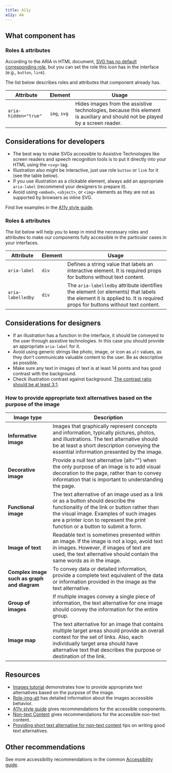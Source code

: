 ```yaml
---
title: A11y
a11y: AA
---
```


## What component has

### Roles & attributes

According to the ARIA in HTML document, [SVG has no default corresponding role](https://www.w3.org/TR/html-aria/#svg), but you can set the role this icon has in the interface (e.g., `button`, `link`).

The list below describes roles and attributes that component already has.

| Attribute            | Element      | Usage                                                                                                                        |
| -------------------- | ------------ | ---------------------------------------------------------------------------------------------------------------------------- |
| `aria-hidden="true"` | `img`, `svg` | Hides images from the assistive technologies, because this element is auxiliary and should not be played by a screen reader. |

## Considerations for developers

- The best way to make SVGs accessible to Assistive Technologies like screen readers and speech recognition tools is to put it directly into your HTML using the `<svg>` tag.
- Illustration also might be interactive, just use role `button` or `link` for it (see the table below).
- If you use illustration as a clickable element, always add an appropriate `aria-label` (recommend your designers to prepare it).
- Avoid using `<embed>`, `<object>`, or `<img>` elements as they are not as supported by browsers as inline SVG.

Find live examples in the [A11y style guide](https://a11y-style-guide.com/style-guide/section-media.html#kssref-media-svgs).

### Roles & attributes

The list below will help you to keep in mind the necessary roles and attributes to make our components fully accessible in the particular cases in your interfaces.

| Attribute         | Element | Usage                                                                                                                                                                 |
| ----------------- | ------- | --------------------------------------------------------------------------------------------------------------------------------------------------------------------- |
| `aria-label`      | `div`   | Defines a string value that labels an interactive element. It is required props for buttons without text content.                                                     |
| `aria-labelledby` | `div`   | The `aria-labelledby` attribute identifies the element (or elements) that labels the element it is applied to. It is required props for buttons without text content. |

## Considerations for designers

- If an illustration has a function in the interface, it should be conveyed to the user through assistive technologies. In this case you should provide an appropriate `aria-label` for it.
- Avoid using generic strings like photo, image, or icon as `alt` values, as they don’t communicate valuable content to the user. Be as descriptive as possible.
- Make sure any text in images of text is at least 14 points and has good contrast with the background.
- Check illustration contrast against background. [The contrast ratio should be at least 3:1](https://www.w3.org/WAI/WCAG21/Techniques/general/G207).

### How to provide appropriate text alternatives based on the purpose of the image

| Image type                                  | Description                                                                                                                                                                                                                                                   |
| ------------------------------------------- | ------------------------------------------------------------------------------------------------------------------------------------------------------------------------------------------------------------------------------------------------------------- |
| **Informative image**                       | Images that graphically represent concepts and information, typically pictures, photos, and illustrations. The text alternative should be at least a short description conveying the essential information presented by the image.                            |
| **Decorative image**                        | Provide a null text alternative (alt="") when the only purpose of an image is to add visual decoration to the page, rather than to convey information that is important to understanding the page.                                                            |
| **Functional image**                        | The text alternative of an image used as a link or as a button should describe the functionality of the link or button rather than the visual image. Examples of such images are a printer icon to represent the print function or a button to submit a form. |
| **Image of text**                           | Readable text is sometimes presented within an image. If the image is not a logo, avoid text in images. However, if images of text are used, the text alternative should contain the same words as in the image.                                              |
| **Complex image such as graph and diagram** | To convey data or detailed information, provide a complete text equivalent of the data or information provided in the image as the text alternative.                                                                                                          |
| **Group of images**                         | If multiple images convey a single piece of information, the text alternative for one image should convey the information for the entire group.                                                                                                               |
| **Image map**                               | The text alternative for an image that contains multiple target areas should provide an overall context for the set of links. Also, each individually target area should have alternative text that describes the purpose or destination of the link.         |

## Resources

- [Images tutorial](https://www.w3.org/WAI/tutorials/images/) demonstrates how to provide appropriate text alternatives based on the purpose of the image.
- [Role-img-alt](https://www.digitala11y.com/academy/role-img-alt/) has detailed information about the images accessible behavior.
- [A11y style guide](https://a11y-style-guide.com/style-guide/section-general.html) gives recommendations for the accessible components.
- [Non-text Content](https://www.w3.org/WAI/WCAG21/quickref/?showtechniques=131#text-alternatives) gives recommendations for the accessible non-text content.
- [Providing short text alternative for non-text content](https://www.w3.org/WAI/WCAG21/Techniques/general/G94) tips on writing good text alternatives.

## Other recommendations

See more accessibility recommendations in the common [Accessibility guide](/core-principles/a11y/).
